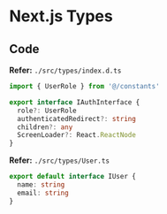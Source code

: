 # Next.js Types

## Code

**Refer:** `./src/types/index.d.ts`

```ts
import { UserRole } from '@/constants'

export interface IAuthInterface {
  role?: UserRole
  authenticatedRedirect?: string
  children?: any
  ScreenLoader?: React.ReactNode
}
```

**Refer:** `./src/types/User.ts`

```ts
export default interface IUser {
  name: string
  email: string
}
```

